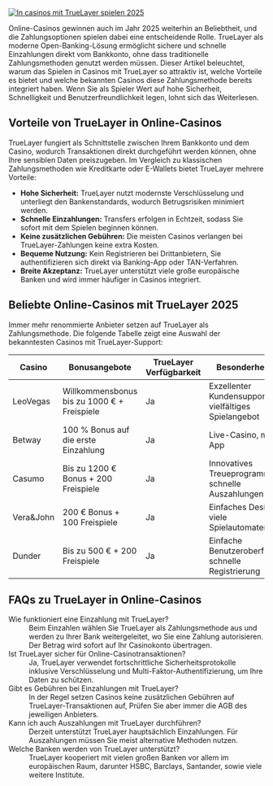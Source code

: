 [![In casinos mit TrueLayer spielen 2025](https://123-caf.pages.dev/gitsignup.png)](https://vrmoo.ru/Bt82HjjY)

<p>Online-Casinos gewinnen auch im Jahr 2025 weiterhin an Beliebtheit, und die Zahlungsoptionen spielen dabei eine entscheidende Rolle. TrueLayer als moderne Open-Banking-Lösung ermöglicht sichere und schnelle Einzahlungen direkt vom Bankkonto, ohne dass traditionelle Zahlungsmethoden genutzt werden müssen. Dieser Artikel beleuchtet, warum das Spielen in Casinos mit TrueLayer so attraktiv ist, welche Vorteile es bietet und welche bekannten Casinos diese Zahlungsmethode bereits integriert haben. Wenn Sie als Spieler Wert auf hohe Sicherheit, Schnelligkeit und Benutzerfreundlichkeit legen, lohnt sich das Weiterlesen.</p>  <h2>Vorteile von TrueLayer in Online-Casinos</h2> <p>TrueLayer fungiert als Schnittstelle zwischen Ihrem Bankkonto und dem Casino, wodurch Transaktionen direkt durchgeführt werden können, ohne Ihre sensiblen Daten preiszugeben. Im Vergleich zu klassischen Zahlungsmethoden wie Kreditkarte oder E-Wallets bietet TrueLayer mehrere Vorteile:</p> <ul>   <li><strong>Hohe Sicherheit:</strong> TrueLayer nutzt modernste Verschlüsselung und unterliegt den Bankenstandards, wodurch Betrugsrisiken minimiert werden.</li>   <li><strong>Schnelle Einzahlungen:</strong> Transfers erfolgen in Echtzeit, sodass Sie sofort mit dem Spielen beginnen können.</li>   <li><strong>Keine zusätzlichen Gebühren:</strong> Die meisten Casinos verlangen bei TrueLayer-Zahlungen keine extra Kosten.</li>   <li><strong>Bequeme Nutzung:</strong> Kein Registrieren bei Drittanbietern, Sie authentifizieren sich direkt via Banking-App oder TAN-Verfahren.</li>   <li><strong>Breite Akzeptanz:</strong> TrueLayer unterstützt viele große europäische Banken und wird immer häufiger in Casinos integriert.</li> </ul>  <h2>Beliebte Online-Casinos mit TrueLayer 2025</h2> <p>Immer mehr renommierte Anbieter setzen auf TrueLayer als Zahlungsmethode. Die folgende Tabelle zeigt eine Auswahl der bekanntesten Casinos mit TrueLayer-Support:</p>  <table>   <thead>     <tr>       <th>Casino</th>       <th>Bonusangebote</th>       <th>TrueLayer Verfügbarkeit</th>       <th>Besonderheiten</th>     </tr>   </thead>   <tbody>     <tr>       <td>LeoVegas</td>       <td>Willkommensbonus bis zu 1000 € + Freispiele</td>       <td>Ja</td>       <td>Exzellenter Kundensupport, vielfältiges Spielangebot</td>     </tr>     <tr>       <td>Betway</td>       <td>100 % Bonus auf die erste Einzahlung</td>       <td>Ja</td>       <td>Live-Casino, mobile App</td>     </tr>     <tr>       <td>Casumo</td>       <td>Bis zu 1200 € Bonus + 200 Freispiele</td>       <td>Ja</td>       <td>Innovatives Treueprogramm, schnelle Auszahlungen</td>     </tr>     <tr>       <td>Vera&John</td>       <td>200 € Bonus + 100 Freispiele</td>       <td>Ja</td>       <td>Einfaches Design, viele Spielautomaten</td>     </tr>     <tr>       <td>Dunder</td>       <td>Bis zu 500 € + 200 Freispiele</td>       <td>Ja</td>       <td>Einfache Benutzeroberfläche, schnelle Registrierung</td>     </tr>   </tbody> </table>  <h2>FAQs zu TrueLayer in Online-Casinos</h2> <dl>   <dt>Wie funktioniert eine Einzahlung mit TrueLayer?</dt>   <dd>Beim Einzahlen wählen Sie TrueLayer als Zahlungsmethode aus und werden zu Ihrer Bank weitergeleitet, wo Sie eine Zahlung autorisieren. Der Betrag wird sofort auf Ihr Casinokonto übertragen.</dd>    <dt>Ist TrueLayer sicher für Online-Casinotransaktionen?</dt>   <dd>Ja, TrueLayer verwendet fortschrittliche Sicherheitsprotokolle inklusive Verschlüsselung und Multi-Faktor-Authentifizierung, um Ihre Daten zu schützen.</dd>    <dt>Gibt es Gebühren bei Einzahlungen mit TrueLayer?</dt>   <dd>In der Regel setzen Casinos keine zusätzlichen Gebühren auf TrueLayer-Transaktionen auf, Prüfen Sie aber immer die AGB des jeweiligen Anbieters.</dd>    <dt>Kann ich auch Auszahlungen mit TrueLayer durchführen?</dt>   <dd>Derzeit unterstützt TrueLayer hauptsächlich Einzahlungen. Für Auszahlungen müssen Sie meist alternative Methoden nutzen.</dd>    <dt>Welche Banken werden von TrueLayer unterstützt?</dt>   <dd>TrueLayer kooperiert mit vielen großen Banken vor allem im europäischen Raum, darunter HSBC, Barclays, Santander, sowie viele weitere Institute.</dd> </dl>